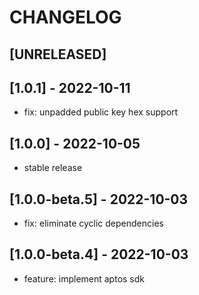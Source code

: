 # CHANGELOG

## [UNRELEASED]

## [1.0.1] - 2022-10-11

- fix: unpadded public key hex support

## [1.0.0] - 2022-10-05

- stable release

## [1.0.0-beta.5] - 2022-10-03

- fix: eliminate cyclic dependencies

## [1.0.0-beta.4] - 2022-10-03

- feature: implement aptos sdk
